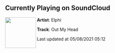 ## Currently Playing on SoundCloud

[<img align="left" width="100" src="https://i1.sndcdn.com/artworks-WGu9cmfwnRsYsefI-adBVpA-t500x500.jpg">](https://soundcloud.com/elphi22/out-my-head)

**Artist**: Elphi 

**Track**: Out My Head

Last updated at 05/08/2021 05:12
